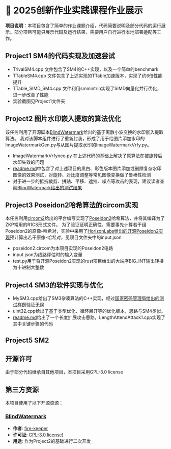 # 📌 2025创新作业实践课程作业展示

**项目说明**：本项目包含了简单的作业课题介绍，代码简要说明及部分代码的运行展示。部分项目可能只展示代码及运行结果，需要用户自行进行本地部署适配等工作。

## Project1 SM4的代码实现及加速尝试
- TrivalSM4.cpp 文件包含了SM4的C++实现，以及一个简单的benchmark
- TTableSM4.cpp 文件包含了上述实现的TTable加速版本，实现了约6倍性能提升
- TTable_SIMD_SM4.cpp 文件利用smmintrin实现了SIMD向量化并行优化，进一步改善了性能
- 实验截图见Project1文件夹

## Project2 图片水印嵌入提取的算法优化
该任务利用了开源脚本[BlindWatermark](https://github.com/fire-keeper/BlindWatermark)给出的基于离散小波变换的水印嵌入提取算法。
我对该脚本组件进行了重新封装，形成了用于给图片添加水印的ImageWatermarkGen.py与从图片提取水印的ImageWatermarkVrfy.py。
- ImageWatermarkVrfyneo.py 在上述代码的基础上解决了原算法在被旋转后水印失效的问题
- [readme.md](https://github.com/Maoyu37/Creative_Project_homework/blob/main/Project2_ImageWaterPrint/readme.md)中包含了对上述项目的黑白、彩色版本图片添加或删除复杂水印图像的效果测试，对旋转、对比度调整等常见图像变换做了鲁棒性检测
- 对于进一步的抵抗裁剪、拼贴、平移、遮挡、噪点等攻击的表现，建议读者查阅[BlindWatermark给出的测试结果](https://github.com/fire-keeper/BlindWatermark/blob/master/readme.md)

## Project3 Poseidon2哈希算法的circom实现
本任务利用[circom2](https://github.com/iden3/circom)给出的平台编写实现了[Poseidon2](https://eprint.iacr.org/2023/323.pdf)哈希算法，并将其编译为了ZKP常用的R1CS形式文件。
为了验证证明正确性，需要事先计算若干组Poseidon2的原像-哈希对，实验中采用了[HorizonLabs给出的开源Poseidon2实现](https://github.com/HorizenLabs/poseidon2/tree/main)预计算出若干原像-哈希对，见项目文件夹中的input.json
- poseidon2.circom为本项目实现的Poseidon2电路
- input.json为线路评估时的输入变量
- test.py用于将开源Poseidon2实现的rust项目给出的大端序BIG_INT输出转换为十进制大整数

## Project4 SM3的软件实现与优化
- MySM3.cpp给出了SM3杂凑算法的C++实现，经过[国家密码管理局给出的测试样例](https://oscca.gov.cn/sca/xxgk/2010-12/17/1002389/files/302a3ada057c4a73830536d03e683110.pdf)验证无误
- uint32.cpp给出了基于类型优化、循环展开等的优化版本，思路与SM4类似。
- [readme.md](https://github.com/Maoyu37/Creative_Project_homework/blob/main/Project4_SM3SpeedUP/readme.md)给出了一个长度扩展攻击思路，LengthAttendAttack1.cpp实现了其中关键步骤的代码

## Project5 SM2


## 开源许可
由于部分代码继承自其他项目，本项目采用GPL-3.0 license

## 第三方资源

本项目使用了以下开源资源：

### [BlindWatermark](https://github.com/fire-keeper/BlindWatermark)
- **作者**: [fire-keeper](https://github.com/fire-keeper)
- **许可证**: [GPL-3.0 license](https://github.com/fire-keeper/BlindWatermark/blob/master/LICENSE))
- **用途**: 作为Project2的基础进行二次开发
